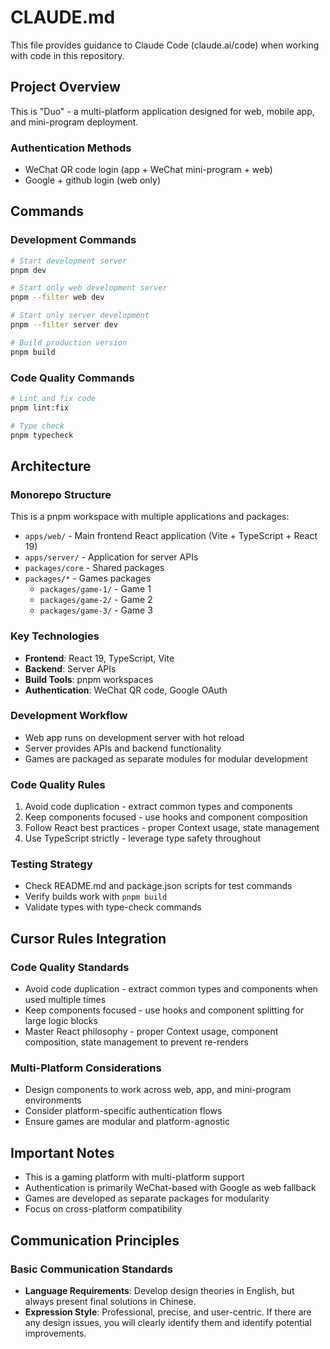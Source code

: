 # CLAUDE.md

This file provides guidance to Claude Code (claude.ai/code) when working with code in this repository.

## Project Overview
This is "Duo" - a multi-platform application designed for web, mobile app, and mini-program deployment.

### Authentication Methods
- WeChat QR code login (app + WeChat mini-program + web)
- Google + github login (web only)

## Commands

### Development Commands
```bash
# Start development server
pnpm dev

# Start only web development server
pnpm --filter web dev

# Start only server development
pnpm --filter server dev

# Build production version
pnpm build
```

### Code Quality Commands
```bash
# Lint and fix code
pnpm lint:fix

# Type check
pnpm typecheck
```

## Architecture

### Monorepo Structure
This is a pnpm workspace with multiple applications and packages:

- `apps/web/` - Main frontend React application (Vite + TypeScript + React 19)
- `apps/server/` - Application for server APIs
- `packages/core` - Shared packages
- `packages/*` - Games packages
  - `packages/game-1/` - Game 1
  - `packages/game-2/` - Game 2
  - `packages/game-3/` - Game 3

### Key Technologies
- **Frontend**: React 19, TypeScript, Vite
- **Backend**: Server APIs
- **Build Tools**: pnpm workspaces
- **Authentication**: WeChat QR code, Google OAuth

### Development Workflow
- Web app runs on development server with hot reload
- Server provides APIs and backend functionality
- Games are packaged as separate modules for modular development

### Code Quality Rules
1. Avoid code duplication - extract common types and components
2. Keep components focused - use hooks and component composition
3. Follow React best practices - proper Context usage, state management
4. Use TypeScript strictly - leverage type safety throughout

### Testing Strategy
- Check README.md and package.json scripts for test commands
- Verify builds work with `pnpm build`
- Validate types with type-check commands

## Cursor Rules Integration

### Code Quality Standards
- Avoid code duplication - extract common types and components when used multiple times
- Keep components focused - use hooks and component splitting for large logic blocks
- Master React philosophy - proper Context usage, component composition, state management to prevent re-renders

### Multi-Platform Considerations
- Design components to work across web, app, and mini-program environments
- Consider platform-specific authentication flows
- Ensure games are modular and platform-agnostic

## Important Notes
- This is a gaming platform with multi-platform support
- Authentication is primarily WeChat-based with Google as web fallback
- Games are developed as separate packages for modularity
- Focus on cross-platform compatibility

## Communication Principles

### Basic Communication Standards

- **Language Requirements**: Develop design theories in English, but always present final solutions in Chinese.
- **Expression Style**: Professional, precise, and user-centric. If there are any design issues, you will clearly identify them and identify potential improvements.
